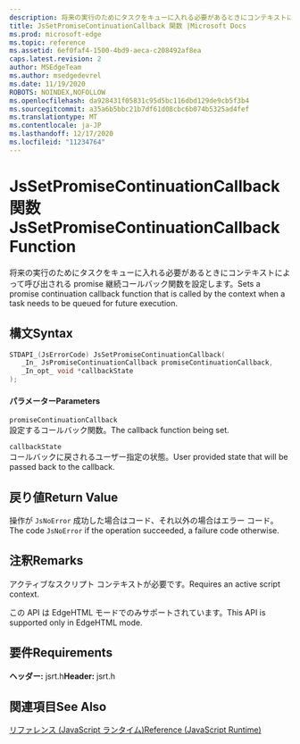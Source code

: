 ```yaml
---
description: 将来の実行のためにタスクをキューに入れる必要があるときにコンテキストによって呼び出される promise 継続コールバック関数を設定します。
title: JsSetPromiseContinuationCallback 関数 |Microsoft Docs
ms.prod: microsoft-edge
ms.topic: reference
ms.assetid: 6ef0faf4-1500-4bd9-aeca-c208492af8ea
caps.latest.revision: 2
author: MSEdgeTeam
ms.author: msedgedevrel
ms.date: 11/19/2020
ROBOTS: NOINDEX,NOFOLLOW
ms.openlocfilehash: da928431f05831c95d5bc116dbd129de9cb5f3b4
ms.sourcegitcommit: a35a6b5bbc21b7df61d08cbc6b074b5325ad4fef
ms.translationtype: MT
ms.contentlocale: ja-JP
ms.lasthandoff: 12/17/2020
ms.locfileid: "11234764"
---
```

# <span data-ttu-id="dc4d6-103">JsSetPromiseContinuationCallback 関数</span><span class="sxs-lookup"><span data-stu-id="dc4d6-103">JsSetPromiseContinuationCallback Function</span></span>

<span data-ttu-id="dc4d6-104">将来の実行のためにタスクをキューに入れる必要があるときにコンテキストによって呼び出される promise 継続コールバック関数を設定します。</span><span class="sxs-lookup"><span data-stu-id="dc4d6-104">Sets a promise continuation callback function that is called by the context when a task needs to be queued for future execution.</span></span>  
  
## <span data-ttu-id="dc4d6-105">構文</span><span class="sxs-lookup"><span data-stu-id="dc4d6-105">Syntax</span></span>  
  
```cpp  
STDAPI_(JsErrorCode) JsSetPromiseContinuationCallback(  
   _In_ JsPromiseContinuationCallback promiseContinuationCallback,  
   _In_opt_ void *callbackState  
);  
```  
  
#### <span data-ttu-id="dc4d6-106">パラメーター</span><span class="sxs-lookup"><span data-stu-id="dc4d6-106">Parameters</span></span>  
 `promiseContinuationCallback`  
 <span data-ttu-id="dc4d6-107">設定するコールバック関数。</span><span class="sxs-lookup"><span data-stu-id="dc4d6-107">The callback function being set.</span></span>  
  
 `callbackState`  
 <span data-ttu-id="dc4d6-108">コールバックに戻されるユーザー指定の状態。</span><span class="sxs-lookup"><span data-stu-id="dc4d6-108">User provided state that will be passed back to the callback.</span></span>  
  
## <span data-ttu-id="dc4d6-109">戻り値</span><span class="sxs-lookup"><span data-stu-id="dc4d6-109">Return Value</span></span>  
 <span data-ttu-id="dc4d6-110">操作が `JsNoError` 成功した場合はコード、それ以外の場合はエラー コード。</span><span class="sxs-lookup"><span data-stu-id="dc4d6-110">The code `JsNoError` if the operation succeeded, a failure code otherwise.</span></span>  
  
## <span data-ttu-id="dc4d6-111">注釈</span><span class="sxs-lookup"><span data-stu-id="dc4d6-111">Remarks</span></span>  
 <span data-ttu-id="dc4d6-112">アクティブなスクリプト コンテキストが必要です。</span><span class="sxs-lookup"><span data-stu-id="dc4d6-112">Requires an active script context.</span></span>  
  
 <span data-ttu-id="dc4d6-113">この API は EdgeHTML モードでのみサポートされています。</span><span class="sxs-lookup"><span data-stu-id="dc4d6-113">This API is supported only in EdgeHTML mode.</span></span>  
  
## <span data-ttu-id="dc4d6-114">要件</span><span class="sxs-lookup"><span data-stu-id="dc4d6-114">Requirements</span></span>  
 <span data-ttu-id="dc4d6-115">**ヘッダー:** jsrt.h</span><span class="sxs-lookup"><span data-stu-id="dc4d6-115">**Header:** jsrt.h</span></span>  
  
## <span data-ttu-id="dc4d6-116">関連項目</span><span class="sxs-lookup"><span data-stu-id="dc4d6-116">See Also</span></span>  
 [<span data-ttu-id="dc4d6-117">リファレンス (JavaScript ランタイム)</span><span class="sxs-lookup"><span data-stu-id="dc4d6-117">Reference (JavaScript Runtime)</span></span>](../chakra-hosting/reference-javascript-runtime.md)
